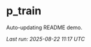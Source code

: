 # p_train

Auto-updating README demo.

<!--START_SECTION:status-->
_Last run: 2025-08-22 11:17 UTC_
<!--END_SECTION:status-->





























































